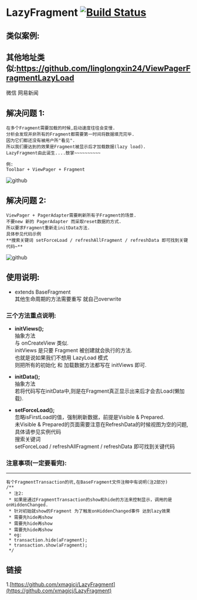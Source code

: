 # LazyFragment [![Build Status](https://travis-ci.org/xmagicj/LazyFragment.svg?branch=master)](https://travis-ci.org/xmagicj/LazyFragment)
类似案例: 
-----------------------------------
## 其他地址类似:https://github.com/linglongxin24/ViewPagerFragmentLazyLoad
微信
网易新闻

解决问题 1: 
-----------------------------------
    在多个Fragment需要加载的时候,启动速度往往会变慢.
    分析会发现并非所有的Fragment都需要第一时间将数据填充完毕.
    因为它们都还没有被用户所"看见".
    所以我们要达到的效果是Fragment被显示后才加载数据(lazy load).
    LazyFragment由此诞生....鼓掌~~~~~~~~~~

    例:
    Toolbar + ViewPager + Fragment
![github](https://github.com/xmagicj/LazyFragment/blob/master/demo.gif "demo")  

解决问题 2:
-----------------------------------
    ViewPager + PagerAdapter需要刷新所有子Fragment的场景.
    不要new 新的 PagerAdapter 而采取reset数据的方式.
    所以要求Fragment重新走initData方法.
    具体参见代码示例 
    **搜索关键词 setForceLoad / refreshAllFragment / refreshData 即可找到关键代码~**
![github](https://github.com/xmagicj/LazyFragment/blob/master/demo2.gif "demo2")  

使用说明: 
-----------------------------------
* extends BaseFragment<br/>
    其他生命周期的方法需要重写 就自己overwrite<br/>

### 三个方法重点说明:
* **initViews();** <br/>
    抽象方法<br/>与 onCreateView 类似.<br/>
    initViews 是只要 Fragment 被创建就会执行的方法.<br/>
    也就是说如果我们不想用 LazyLoad 模式<br/>
    则把所有的初始化 和 加载数据方法都写在 initViews 即可.

* **initData();** <br/>
    抽象方法<br/>若将代码写在initData中,则是在Fragment真正显示出来后才会去Load(懒加载).<br/>
    
* **setForceLoad();** <br/>
    忽略isFirstLoad的值，强制刷新数据，前提是Visible & Prepared.<br/>
    未Visible & Prepared的页面需要注意在RefreshData的时候视图为空的问题,具体请参见实例代码<br/>
    搜索关键词 <br/>
    setForceLoad / refreshAllFragment / refreshData 即可找到关键代码
    

### 注意事项(一定要看完):
-----------------------------------
    有个FragmentTransaction的坑,在BaseFragment文件注释中有说明(注2部分)
    /**
     * 注2:
     * 如果是通过FragmentTransaction的show和hide的方法来控制显示，调用的是onHiddenChanged.
     * 针对初始就show的Fragment 为了触发onHiddenChanged事件 达到lazy效果 
     * 需要先hide再show
     * 需要先hide再show
     * 需要先hide再show
     * eg:
     * transaction.hide(aFragment);
     * transaction.show(aFragment);
     */


链接
-----------------------------------
1.[https://github.com/xmagicj/LazyFragment](https://github.com/xmagicj/LazyFragment)<br />
